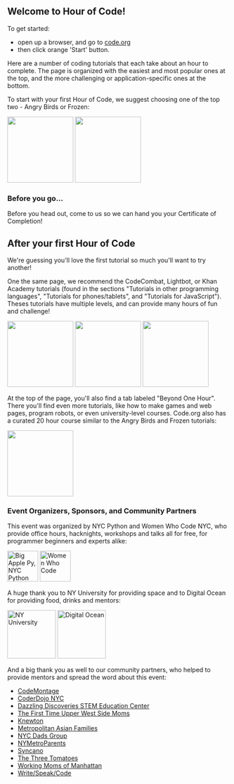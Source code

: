 ## Welcome to Hour of Code! 

To get started: 
* open up a browser, and go to [code.org](http://code.org/)
* then click orange 'Start' button. 

Here are a number of coding tutorials that each take about an hour to complete. The page is organized with the easiest and most popular ones at the top, and the more challenging or application-specific ones at the bottom.

To start with your first Hour of Code, we suggest choosing one of the top two - Angry Birds or Frozen:

<a href="http://studio.code.org/s/frozen/stage/1/puzzle/1"><img src="http://code.org/images/fit-520/frozen_carousel.jpg" height="150"/></a>
<a href="http://studio.code.org/hoc/1"><img src="http://code.org/images/fit-520/codehoc3.jpg" height="150"/></a>

### Before you go...

Before you head out, come to us so we can hand you your Certificate of Completion!

## After your first Hour of Code

We're guessing you'll love the first tutorial so much you'll want to try another! 

One the same page, we recommend the CodeCombat, Lightbot, or Khan Academy tutorials (found in the sections "Tutorials in other programming languages", "Tutorials for phones/tablets", and "Tutorials for JavaScript"). Theses tutorials have multiple levels, and can provide many hours of fun and challenge!

<a href="http://codecombat.com/?hour_of_code=true"><img src="http://code.org/images/fit-520/codecombat.jpg" height="150"/></a>
<a href="http://lightbot.com/hoc2014.html"><img src="http://code.org/images/fit-520/lightbot.jpg" height="150"/></a>
<a href="https://www.khanacademy.org/computing/hour-of-code/hour-of-code-tutorial/v/welcome-hour-of-code"><img src="http://code.org/images/fit-520/khanacademy.jpg" height="150"/></a>

At the top of the page, you'll also find a tab labeled "Beyond One Hour". There you'll find even more tutorials, like how to make games and web pages, program robots, or even university-level courses. Code.org also has a curated 20 hour course similar to the Angry Birds and Frozen tutorials:

<a hef="http://studio.code.org/"><img src="http://code.org/images/fit-520/code20hr.jpg" height="150"></a>

### Event Organizers, Sponsors, and Community Partners

This event was organized by NYC Python and Women Who Code NYC, who provide office hours, hacknights, workshops and talks all for free, for programmer beginners and experts alike:

<a href="meetup.com/nycpython"><img src="http://oi62.tinypic.com/2j61vsg.jpg" alt="Big Apple Py, NYC Python" height="70"></a>
<a href="www.meetup.com/WomenWhoCodeNYC/"><img src="http://oi61.tinypic.com/ms2ji1.jpg" alt="Women Who Code" height="70"></a>

A huge thank you to NY University for providing space and to Digital Ocean for providing food, drinks and mentors:

<a href="http://www.cims.nyu.edu/"><img src="http://www.natcom.org/uploadedImages/More_Scholarly_Resources/Doctoral_Program_Resource_Guide/NYU%20Logo.jpg" alt="NY University" height="110"></a>
<a href="https://www.digitalocean.com/"><img src="http://bitbetter.se/content/images/2013/Oct/digital_ocean_logo_1200x900.png" alt="Digital Ocean" height="110"></a>

And a big thank you as well to our community partners, who helped to provide mentors and spread the word about this event:

* <a href="https://www.codemontage.com/" target="_blank">CodeMontage</a>
* <a href="http://coderdojonyc.org/" target="_blank">CoderDojo NYC</a>
* <a href="http://www.dazzlingdiscoveries.com/" target="_blank">Dazzling Discoveries STEM Education Center</a>
* <a href="http://www.meetup.com/Upper-West-Side-Moms/" target="_blank">The First Time Upper West Side Moms</a>
* <a href="http://www.knewton.com/" target="_blank">Knewton</a>
* <a href="http://www.meetup.com/Metropolitan-Asian-Families/" target="_blank">Metropolitan Asian Families</a>
* <a href="http://www.nycdadsgroup.com/" target="_blank">NYC Dads Group</a>
* <a href="http://www.nymetroparents.com/" target="_blank">NYMetroParents</a>
* <a href="http://www.syncano.com/" target="_blank">Syncano</a>
* <a href="http://www.thethreetomatoes.com/" target="_blank">The Three Tomatoes</a>
* <a href="http://www.meetup.com/parents-579/" target="_blank">Working Moms of Manhattan</a>
* <a href="http://www.writespeakcode.com/" target="_blank">Write/Speak/Code</a>
